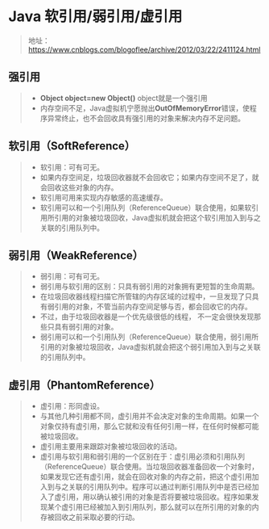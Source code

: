 # Java 软引用/弱引用/虚引用

> 地址：https://www.cnblogs.com/blogoflee/archive/2012/03/22/2411124.html

## 强引用

> - **Object object=new Object()**       object就是一个强引用
> - 内存空间不足，Java虚拟机宁愿抛出**OutOfMemoryError**错误，使程序异常终止，也不会回收具有强引用的对象来解决内存不足问题。

## 软引用（SoftReference）

> -  软引用：可有可无。
> - 如果内存空间足，垃圾回收器就不会回收它；如果内存空间不足了，就会回收这些对象的内存。
> - 软引用可用来实现内存敏感的高速缓存。 
> - 软引用可以和一个引用队列（ReferenceQueue）联合使用，如果软引用所引用的对象被垃圾回收，Java虚拟机就会把这个软引用加入到与之关联的引用队列中。

## 弱引用（WeakReference）

> - 弱引用：可有可无。
> - 弱引用与软引用的区别：只具有弱引用的对象拥有更短暂的生命周期。
> - 在垃圾回收器线程扫描它所管辖的内存区域的过程中，一旦发现了只具有弱引用的对象，不管当前内存空间足够与否，都会回收它的内存。
> - 不过，由于垃圾回收器是一个优先级很低的线程， 不一定会很快发现那些只具有弱引用的对象。  
> - 弱引用可以和一个引用队列（ReferenceQueue）联合使用，弱引用所引用的对象被垃圾回收，Java虚拟机就会把这个弱引用加入到与之关联的引用队列中。

## 虚引用（PhantomReference）
>-   虚引用：形同虚设。
>- 与其他几种引用都不同，虚引用并不会决定对象的生命周期。如果一个对象仅持有虚引用，那么它就和没有任何引用一样，在任何时候都可能被垃圾回收。 
>- 虚引用主要用来跟踪对象被垃圾回收的活动。
>- 虚引用与软引用和弱引用的一个区别在于：虚引用必须和引用队列 （ReferenceQueue）联合使用。当垃圾回收器准备回收一个对象时，如果发现它还有虚引用，就会在回收对象的内存之前，把这个虚引用加入到与之关联的引用队列中。程序可以通过判断引用队列中是否已经加入了虚引用，用以确认被引用的对象是否将要被垃圾回收。程序如果发现某个虚引用已经被加入到引用队列，那么就可以在所引用的对象的内存被回收之前采取必要的行动。 

